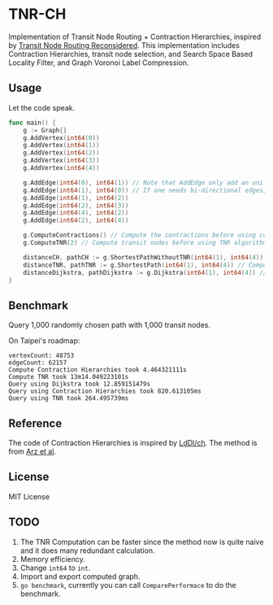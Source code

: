 # TNR-CH
Implementation of Transit Node Routing + Contraction Hierarchies, inspired by [Transit Node Routing Reconsidered](https://arxiv.org/abs/1302.5611). This implementation includes Contraction Hierarchies, transit node selection, and Search Space Based Locality Filter, and Graph Voronoi Label Compression.

## Usage
Let the code speak.
```go
func main() {
    g := Graph{}
    g.AddVertex(int64(0))
    g.AddVertex(int64(1))
    g.AddVertex(int64(2))
    g.AddVertex(int64(3))
    g.AddVertex(int64(4))

    g.AddEdge(int64(0), int64(1)) // Note that AddEdge only add an uni-directional edge
    g.AddEdge(int64(1), int64(0)) // If one needs bi-directional edges, simply add another direction
    g.AddEdge(int64(1), int64(2))
    g.AddEdge(int64(2), int64(3))
    g.AddEdge(int64(4), int64(2))
    g.AddEdge(int64(2), int64(4))

    g.ComputeContractions() // Compute the contractions before using contraction hierarchies
    g.ComputeTNR(2) // Compute transit nodes before using TNR algorithm, 2 stands for the amount of transit nodes

    distanceCH, pathCH := g.ShortestPathWithoutTNR(int64(1), int64(4)) // Compute shortest paths without using TNR
    distanceTNR, pathTNR := g.ShortestPath(int64(1), int64(4)) // Compute shortest path using TNR if possible, fallback to CH for local paths
    distanceDijkstra, pathDijkstra := g.Dijkstra(int64(1), int64(4)) // Naive Dijkstra
}
```

## Benchmark
Query 1,000 randomly chosen path with 1,000 transit nodes.

On Taipei's roadmap:
```
vertexCount: 48753
edgeCount: 62157
Compute Contraction Hierarchies took 4.464321111s
Compute TNR took 13m14.049223101s
Query using Dijkstra took 12.859151479s
Query using Contraction Hierarchies took 820.613105ms
Query using TNR took 264.495739ms
```

## Reference
The code of Contraction Hierarchies is inspired by [LdDl/ch](https://github.com/LdDl/ch). The method is from [Arz et al](https://arxiv.org/abs/1302.5611).

## License
MIT License

## TODO
1. The TNR Computation can be faster since the method now is quite naive and it does many redundant calculation.
2. Memory efficiency.
3. Change `int64` to `int`.
4. Import and export computed graph.
5. `go benchmark`, currently you can call `ComparePerformace` to do the benchmark.